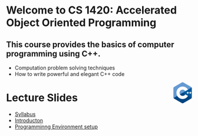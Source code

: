 # Welcome to CS 1420: Accelerated Object Oriented Programming

## This course provides the basics of computer programming using C++. 
   + Computation problem solving techniques
   + How to write powerful and elegant C++ code


<img align="right" width="10%" src="Images/course-image.png">

# Lecture Slides
+  [Syllabus](Slides/0.CourseSyllabus.pdf)
+  [Introducton](Slides/1.Introduction.pdf)
+  [Programminng Environment setup](Slides/1-0ProgrammingEnvironment.pdf)